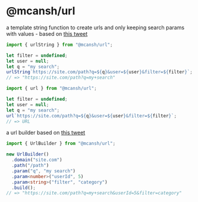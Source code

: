 # @mcansh/url

a template string function to create urls and only keeping search params with values - based on [this tweet](https://x.com/Steve8708/status/1792939860820644201)

```ts
import { urlString } from "@mcansh/url";

let filter = undefined;
let user = null;
let q = "my search";
urlString`https://site.com/path?q=${q}&user=${user}&filter=${filter}`;
// => "https://site.com/path?q=my+search"

import { url } from "@mcansh/url";

let filter = undefined;
let user = null;
let q = "my search";
url`https://site.com/path?q=${q}&user=${user}&filter=${filter}`;
// => URL
```

a url builder based on [this tweet](https://x.com/SirSeanOfLoxley/status/1793626025777082728)

```ts
import { UrlBuilder } from "@mcansh/url";

new UrlBuilder()
  .domain("site.com")
  .path("/path")
  .param("q", "my search")
  .param<number>("userId", 5)
  .param<string>("filter", "category")
  .build();
// => "https://site.com/path?q=my+search&userId=5&filter=category"
```
